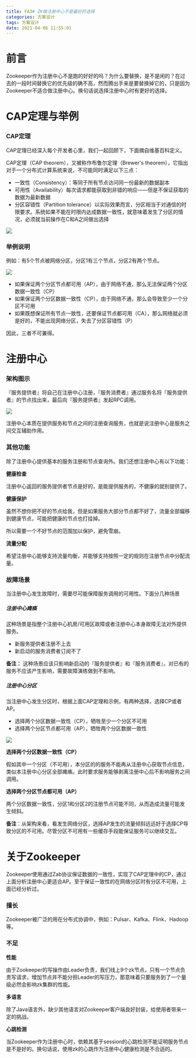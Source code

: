 ```yaml
---
title: FA3# ZK做注册中心不是最好的选择
categories: 方案设计
tags: 方案设计
date: 2021-04-06 11:55:01
---
```




# 前言

Zookeeper作为注册中心不是跑的好好的吗？为什么要替换，是不是闲的？在过去的一段时间替换它的优先级的确不高，然而腾出手来是要替换掉它的，只是因为Zookeeper不适合做注册中心。换句话说选择注册中心时有更好的选择。



# CAP定理与举例



### CAP定理

CAP定理已经深入每个开发者心里，我们一起回顾下，下面摘自维基百科定义。

CAP定理（CAP theorem），又被称作布鲁尔定理（Brewer's theorem），它指出对于一个分布式计算系统来说，不可能同时满足以下三点：

* 一致性（Consistency）：等同于所有节点访问同一份最新的数据副本
* 可用性（Availability）每次请求都能获取到非错的响应——但是不保证获取的数据为最新数据
* 分区容错性（Partition tolerance）以实际效果而言，分区相当于对通信的时限要求。系统如果不能在时限内达成数据一致性，就意味着发生了分区的情况，必须就当前操作在C和A之间做出选择



![](https://gitee.com/laoliangcode/md-picture/raw/master/img/CAP%E5%AE%9A%E7%90%86%E6%96%B02.png)



### 举例说明



例如：有5个节点被网络分区，分区1有三个节点，分区2有两个节点。

![](https://gitee.com/laoliangcode/md-picture/raw/master/img/%E7%BD%91%E7%BB%9C%E5%88%86%E5%8C%BA%E7%A4%BA%E4%BE%8B.png)

* 如果保证两个分区节点都可用（AP），由于网络不通，那么无法保证两个分区数据一致性（CP）
* 如果保证两个分区数据一致性（CP），由于网络不通，那么会导致至少一个分区不可用
* 如果既想保证所有节点一致性，还要保证节点都可用（CA），那么网络就必须是好的，不能出现网络分区，失去了分区容错性（P）



因此，三者不可兼得。





<!--more-->



# 注册中心



### 架构图示



『服务提供者』将自己在注册中心注册，『服务消费者』通过服务名将『服务提供者』的节点找出来，最后向『服务提供者』发起RPC调用。



![](https://gitee.com/laoliangcode/md-picture/raw/master/img/%E6%B3%A8%E5%86%8C%E4%B8%AD%E5%BF%83%E6%9E%B6%E6%9E%84.png)



注册中心本质在提供服务和节点之间的注册查询服务，也就是说注册中心是服务之间交互辅助作用。



### 其他功能

除了注册中心提供基本的服务注册和节点查询外。我们还想注册中心有以下功能：



**健康检查**  

注册中心返回的服务提供者节点是好的，是能提供服务的，不健康的就别提供了。



**健康保护** 

虽然不想你把不好的节点给我，但是如果服务大部分节点都不好了，流量全部偏移到健康节点，可能把健康的节点也打挂掉。

所以需要一个不好节点的范围加以保护，避免雪崩。



**流量分配** 

希望注册中心能够支持流量均衡，并能够支持按照一定的规则在注册节点中分配流量。



### 故障场景

当注册中心发生故障时，需要尽可能保障服务调用的可用性。下面分几种场景



##### 注册中心瘫痪

这种场景是指整个注册中心机房/可用区故障或者注册中心本身故障无法对外提供服务。

* 新服务提供者注册不上去
* 新启动的服务消费者订阅不了



**备注：** 这种场景应该只影响新启动的『服务提供者』和『服务消费者』，对已有的服务不应该产生影响，需要故障演练做到不影响。



##### 注册中心分区

当注册中心发生分区时，根据上面CAP定理和示例，有两种选择，选择CP或者AP。

* 选择两个分区数据一致性（CP），牺牲至少一个分区不可用
* 选择两个分区节点都可用（AP），牺牲两个分区数据一致性

![](https://gitee.com/laoliangcode/md-picture/raw/master/img/%E6%B3%A8%E5%86%8C%E4%B8%AD%E5%BF%83%E5%88%86%E5%8C%BA.png)



**选择两个分区数据一致性（CP）**

假如其中一个分区（不可用），本分区的的服务不能再从注册中心获取节点信息，类似本注册中心分区全部瘫痪。此时要求服务能够剥离注册中心后不影响服务之间调用。



**选择两个分区节点都可用（AP）**

两个分区数据一致性，分区1和分区2的注册节点可能不同，从而造成流量可能发生倾斜。



**备注**：从架构来看，看发生网络分区，选择AP发生的流量倾斜远远好于选择CP导致分区的不可用。尽管分区不可用有一些缓存手段能保证服务可以继续交互。





# 关于Zookeeper



Zookeeper使用通过Zab协议保证数据的一致性，实现了CAP定理中的CP，通过上面分析注册中心更适合AP。至于保证一致性的在网络分区时有分区不可用，上面已经分析过。



### 擅长

Zookeeper被广泛的用在分布式协调中，例如：Pulsar、Kafka、Flink、Hadoop等。



### 不足

**性能**

由于Zookeeper的写操作由Leader负责，我们线上9个zk节点，只有一个节点负责写请求，增加节点并不能分担Leader的写压力，那意味着只要服务到了一个量级必然会影响zk集群的性能。



**多语言** 

除了Java语言外，缺少其他语言对Zookeeper客户端良好封装，给使用者带来一定的挑战。



**心跳检测**

当Zookeeper作为注册中心时，依赖其基于session的心跳检测不能证明服务节点是不是好的。换句话说，使用zk的心跳作为注册中心健康检测是不合适的。

















